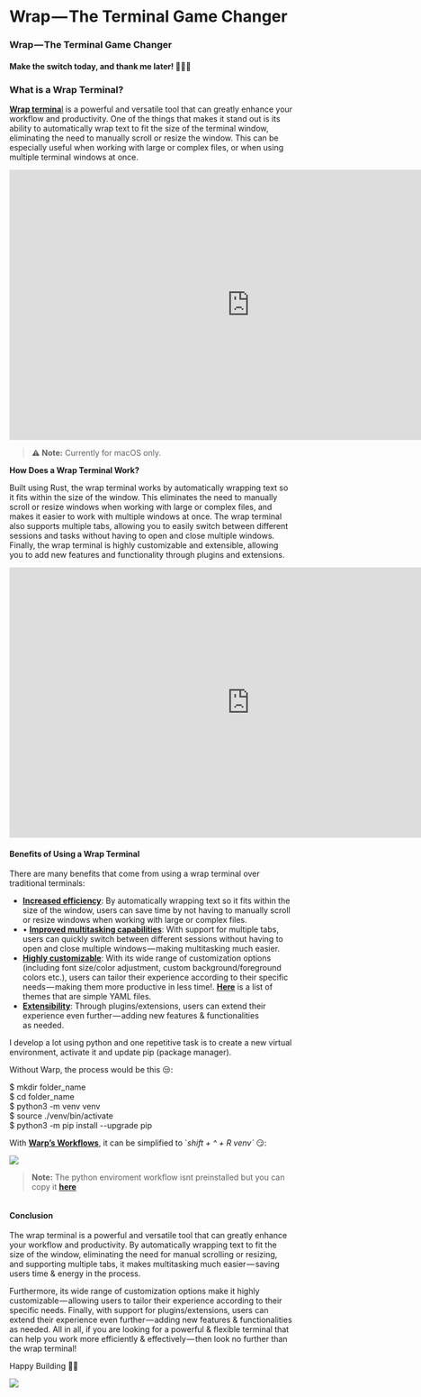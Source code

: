 # Wrap — The Terminal Game Changer

### Wrap — The Terminal Game Changer

#### Make the switch today, and thank me later! 🙌🏾✨

### What is a Wrap Terminal?

[**Wrap termina**l](https://www.warp.dev/) is a powerful and versatile tool that can greatly enhance your workflow and productivity. One of the things that makes it stand out is its ability to automatically wrap text to fit the size of the terminal window, eliminating the need to manually scroll or resize the window. This can be especially useful when working with large or complex files, or when using multiple terminal windows at once.

<iframe src="https://cdn.embedly.com/widgets/media.html?src=https%3A%2F%2Fwww.youtube.com%2Fembed%2FNKvlYZhjz5s&amp;display_name=YouTube&amp;url=https%3A%2F%2Fwww.youtube.com%2Fwatch%3Fv%3DNKvlYZhjz5s&amp;image=http%3A%2F%2Fi.ytimg.com%2Fvi%2FNKvlYZhjz5s%2Fhqdefault.jpg&amp;key=a19fcc184b9711e1b4764040d3dc5c07&amp;type=text%2Fhtml&amp;schema=youtube" width="854" height="480" frameborder="0" scrolling="no"><a href="https://medium.com/media/ccd404b414b48fa015b894bce92b2b5f/href">https://medium.com/media/ccd404b414b48fa015b894bce92b2b5f/href</a></iframe>

> **⚠️ Note:** Currently for macOS only.

**How Does a Wrap Terminal Work?**

Built using Rust, the wrap terminal works by automatically wrapping text so it fits within the size of the window. This eliminates the need to manually scroll or resize windows when working with large or complex files, and makes it easier to work with multiple windows at once. The wrap terminal also supports multiple tabs, allowing you to easily switch between different sessions and tasks without having to open and close multiple windows. Finally, the wrap terminal is highly customizable and extensible, allowing you to add new features and functionality through plugins and extensions.

<iframe src="https://cdn.embedly.com/widgets/media.html?src=https%3A%2F%2Fwww.youtube.com%2Fembed%2FUw7xQ3SD9P0%3Ffeature%3Doembed&amp;display_name=YouTube&amp;url=https%3A%2F%2Fwww.youtube.com%2Fwatch%3Fv%3DUw7xQ3SD9P0&amp;image=https%3A%2F%2Fi.ytimg.com%2Fvi%2FUw7xQ3SD9P0%2Fhqdefault.jpg&amp;key=a19fcc184b9711e1b4764040d3dc5c07&amp;type=text%2Fhtml&amp;schema=youtube" width="854" height="480" frameborder="0" scrolling="no"><a href="https://medium.com/media/3668fec96dd34acc2c21f233455c90f2/href">https://medium.com/media/3668fec96dd34acc2c21f233455c90f2/href</a></iframe>

#### Benefits of Using a Wrap Terminal

There are many benefits that come from using a wrap terminal over traditional terminals:

*   [**Increased efficiency**](https://docs.warp.dev/how-does-warp-compare/performance): By automatically wrapping text so it fits within the size of the window, users can save time by not having to manually scroll or resize windows when working with large or complex files.
*   • [**Improved multitasking capabilities**](https://docs.warp.dev/features/windows): With support for multiple tabs, users can quickly switch between different sessions without having to open and close multiple windows — making multitasking much easier.
*   [**Highly customizable**](https://docs.warp.dev/appearance/custom-themes): With its wide range of customization options (including font size/color adjustment, custom background/foreground colors etc.), users can tailor their experience according to their specific needs — making them more productive in less time!. [**Here**](https://github.com/austintraver/warp-theme) is a list of themes that are simple YAML files.
*   [**Extensibility**](https://docs.warp.dev/features/integrations-and-plugins): Through plugins/extensions, users can extend their experience even further — adding new features & functionalities as needed.

I develop a lot using python and one repetitive task is to create a new virtual environment, activate it and update pip (package manager).

Without Warp, the process would be this 😒:

$ mkdir folder\_name  
$ cd folder\_name   
$ python3 -m venv venv  
$ source ./venv/bin/activate  
$ python3 -m pip install --upgrade pip

With [**Warp’s Workflows**](https://docs.warp.dev/features/entry/workflows), it can be simplified to \`_shift + ^ + R venv\`_ 😏:

![](https://cdn.hashnode.com/res/hashnode/imageupload/v1675276716240/b6d7a0a9-418b-46d3-b7d2-e4e06bb0eea6.gif)

> **Note:** The python enviroment workflow isnt preinstalled but you can copy it [**here**](https://gist.github.com/ktreharrison/a58f7c7275e8e96f77e11dedb9e7e0b3)

<iframe src="" width="0" height="0" frameborder="0" scrolling="no"><a href="https://medium.com/media/319e4924b6a62f0bff29aacbabf86a87/href">https://medium.com/media/319e4924b6a62f0bff29aacbabf86a87/href</a></iframe>

#### Conclusion

The wrap terminal is a powerful and versatile tool that can greatly enhance your workflow and productivity. By automatically wrapping text to fit the size of the window, eliminating the need for manual scrolling or resizing, and supporting multiple tabs, it makes multitasking much easier — saving users time & energy in the process.

Furthermore, its wide range of customization options make it highly customizable — allowing users to tailor their experience according to their specific needs. Finally, with support for plugins/extensions, users can extend their experience even further — adding new features & functionalities as needed. All in all, if you are looking for a powerful & flexible terminal that can help you work more efficiently & effectively — then look no further than the wrap terminal!

Happy Building 🧰🚀

![](https://cdn.hashnode.com/res/hashnode/imageupload/v1675276717230/6920c8b6-81f3-4be0-a967-f1ec1621dcc0.gif)